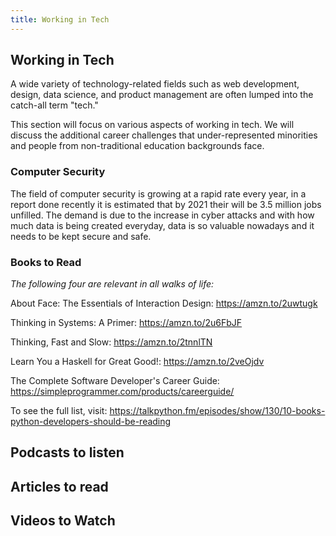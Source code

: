 ```yaml
---
title: Working in Tech
---
```

## Working in Tech

A wide variety of technology-related fields such as web development, design, data science, and product management are often lumped into the catch-all term "tech."

This section will focus on various aspects of working in tech. We will discuss the additional career challenges that under-represented minorities and people from non-traditional education backgrounds face.

### Computer Security

The field of computer security is growing at a rapid rate every year, in a report done recently it is estimated that by 2021 their will be 3.5 million jobs unfilled. The demand is due to the increase in cyber attacks and with how much data is being created everyday, data is so valuable nowadays and it needs to be kept secure and safe.

### Books to Read

_The following four are relevant in all walks of life:_

About Face: The Essentials of Interaction Design: <https://amzn.to/2uwtugk>

Thinking in Systems: A Primer:  <https://amzn.to/2u6FbJF>

Thinking, Fast and Slow: <https://amzn.to/2tnnlTN>

Learn You a Haskell for Great Good!: <https://amzn.to/2veOjdv>

The Complete Software Developer's Career Guide: <https://simpleprogrammer.com/products/careerguide/>

To see the full list, visit: <https://talkpython.fm/episodes/show/130/10-books-python-developers-should-be-reading>

## Podcasts to listen 
## Articles to read 
## Videos to Watch


